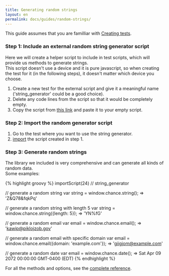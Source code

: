 ```yaml
---
title: Generating random strings
layout: en
permalink: docs/guides/random-strings/	
---
```


This guide assumes that you are familliar with [Creating tests](/docs/getting-started/first-test/ "First test").
### Step 1: Include an external random string generator script

Here we will create a helper script to include in test scripts, which will provide us methods to generate strings.  
This script doesn't use a device and it is pure javascript, so when creating the test for it (in the following steps), it doesn't matter which device you choose.  

1. Create a new test for the external script and give it a meaningful name ('string_generator' could be a good choice).  
2. Delete any code lines from the script so that it would be completely empty.  
3. Copy the script from <a href="https://raw.github.com/testobject/public/master/chance.js" target="_blank">this link</a> and paste it to your empty script. 

### Step 2: Import the random generator script

1. Go to the test where you want to use the string generator.  
2. <a href="/docs/api/scripting/#importScript" target="_blank">import</a> the script created in step 1.  

### Step 3: Generate random strings

The library we included is very comprehensive and can generate all kinds of random data.  
Some examples:  

{% highlight groovy %}
importScript(24) // string_generator

// generate a random string
var string = window.chance.string();
=> 'Z&Q78&fqkPq'

// generate a random string with length 5
var string = window.chance.string({length: 5});
=> 'YN%fG'

// generate a random email
var email = window.chance.email();
=> 'kawip@piklojzob.gov'

// generate a random email with specific domain
var email = window.chance.email({domain: 'example.com'});
=> 'giigjom@example.com'

// generate a random date
var email = window.chance.date();
=> Sat Apr 09 2072 00:00:00 GMT-0400 (EDT)
{% endhighlight %}

For all the methods and options, see the <a href="http://chancejs.com/#basics" target="_blank"> complete reference</a>.
